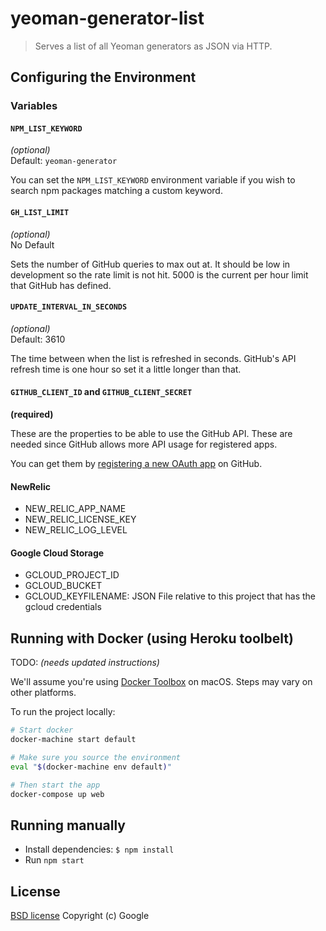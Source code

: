 # yeoman-generator-list

> Serves a list of all Yeoman generators as JSON via HTTP.

## Configuring the Environment

### Variables

#### `NPM_LIST_KEYWORD`

*(optional)*<br>
Default: `yeoman-generator`

You can set the `NPM_LIST_KEYWORD` environment variable if you wish to search npm packages matching a custom keyword.

#### `GH_LIST_LIMIT`

*(optional)*<br>
No Default

Sets the number of GitHub queries to max out at. It should be low in development so the rate limit is not hit. 5000 is the current per hour limit that GitHub has defined.

#### `UPDATE_INTERVAL_IN_SECONDS`

*(optional)*<br>
Default: 3610

The time between when the list is refreshed in seconds. GitHub's API refresh time is one hour so set it a little longer than that.

#### `GITHUB_CLIENT_ID` and `GITHUB_CLIENT_SECRET`

**(required)**

These are the properties to be able to use the GitHub API. These are needed since GitHub allows more API usage for registered apps.

You can get them by [registering a new OAuth app](https://github.com/settings/applications/new) on GitHub.

#### NewRelic

 - NEW_RELIC_APP_NAME
 - NEW_RELIC_LICENSE_KEY
 - NEW_RELIC_LOG_LEVEL

#### Google Cloud Storage

 - GCLOUD_PROJECT_ID
 - GCLOUD_BUCKET
 - GCLOUD_KEYFILENAME: JSON File relative to this project that has the gcloud credentials

## Running with Docker (using Heroku toolbelt)

TODO: *(needs updated instructions)*

We'll assume you're using [Docker Toolbox](https://www.docker.com/toolbox) on macOS. Steps may vary on other platforms.

To run the project locally:

```sh
# Start docker
docker-machine start default

# Make sure you source the environment
eval "$(docker-machine env default)"

# Then start the app
docker-compose up web
```

## Running manually

- Install dependencies: `$ npm install`
- Run `npm start`

## License

[BSD license](http://opensource.org/licenses/bsd-license.php)
Copyright (c) Google
